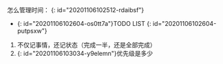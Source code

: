 怎么管理时间：
{: id="20201106102512-rdaibsf"}

* {: id="20201106102604-os0tt7a"}TODO LIST
{: id="20201106102604-putpsxw"}

1. 不仅记事情，还记状态（完成一半，还是全部完成）
1. {: id="20201106103034-y9elemn"}优先级是多少
